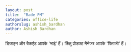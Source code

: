 ```yaml
---
layout: post
title:  "Bade PM"
categories: office-life
authorslug: ashish_bardhan
author: Ashish Bardhan
---
```


डिज़ाइन और बैकएंड आपके 'भाई' हैं। किंतु प्रोडक्ट मैनेजर आपके 'पिताजी' हैं।
